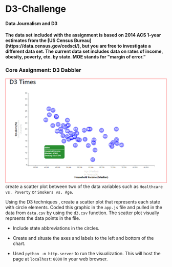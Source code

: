 # D3-Challenge
<h4>Data Journalism and D3 <h4>
  The data set included with the assignment is based on 2014 ACS 1-year estimates from the [US Census Bureau](https://data.census.gov/cedsci/), but you are free to investigate a different data set. The current data set includes data on rates of income, obesity, poverty, etc. by state. MOE stands for "margin of error."
  
### Core Assignment: D3 Dabbler 
![scatter-1](/D3_data_journalism/images/scatter-1.PNG) 
create a scatter plot between two of the data variables such as `Healthcare vs. Poverty` or `Smokers vs. Age`.

Using the D3 techniques , create a scatter plot that represents each state with circle elements. Coded this graphic in the `app.js` file and  pulled in the data from `data.csv` by using the `d3.csv` function. The scatter plot visually reprsents the data points in the file.

* Include state abbreviations in the circles.

* Create and situate the axes and labels to the left and bottom of the chart.

* Used `python -m http.server` to run the visualization. This will host the page at `localhost:8000` in your web browser.

